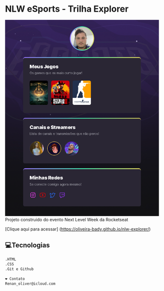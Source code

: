 # NLW eSports - Trilha Explorer
![preview](./.github/preview.png)
Projeto construido do evento Next Level Week da Rocketseat

[Clique aqui para acessar] (https://oliveira-bady.github.io/nlw-explorer/)

## 💻Tecnologias

    .HTML
    .CSS
    .Git e Github

    ❤ Contato
    Renan_oliver@icloud.com
